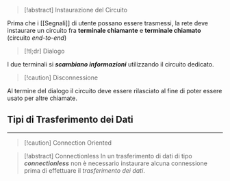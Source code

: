 >[!abstract] Instaurazione del Circuito

Prima che i [[Segnali]] di utente possano essere trasmessi, la rete deve instaurare un circuito fra **terminale chiamante** e **terminale chiamato** (circuito *end-to-end*)

>[!tl;dr] Dialogo

I due terminali si ***scambiano informazioni*** utilizzando il circuito dedicato.

>[!caution] Disconnessione

Al termine del dialogo il circuito deve essere rilasciato al fine di poter essere usato per altre chiamate.

## Tipi di Trasferimento dei Dati
---
>[!caution] Connection Oriented

>[!abstract] Connectionless
>In un trasferimento di dati di tipo ***connectionless*** non è necessario instaurare alcuna connessione prima di effettuare il *trasferimento dei dati*.

